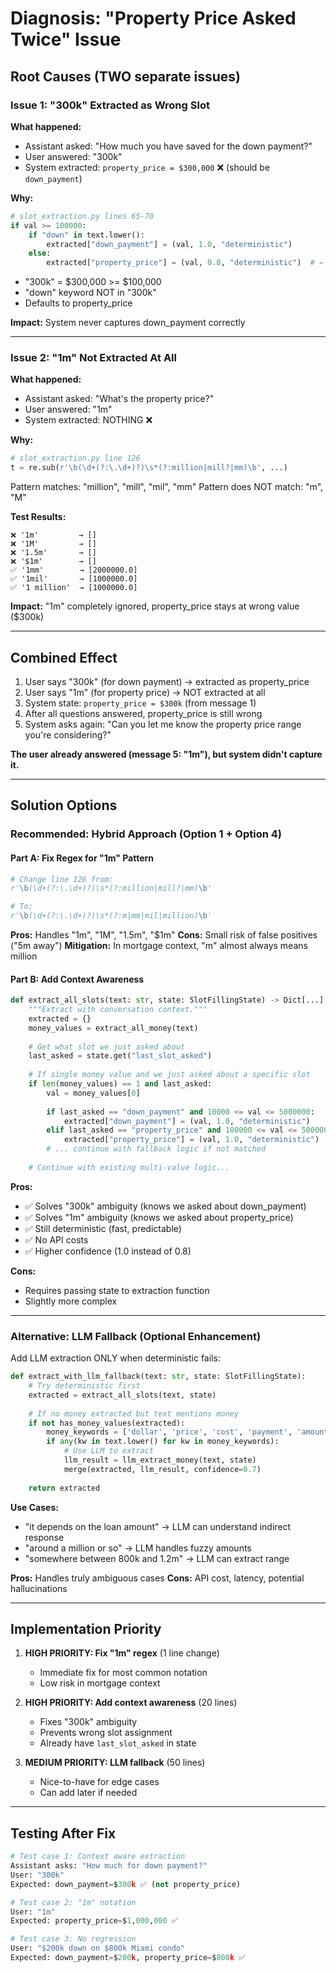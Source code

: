 # Diagnosis: "Property Price Asked Twice" Issue

## Root Causes (TWO separate issues)

### Issue 1: "300k" Extracted as Wrong Slot
**What happened:**
- Assistant asked: "How much you have saved for the down payment?"
- User answered: "300k"
- System extracted: `property_price = $300,000` ❌ (should be `down_payment`)

**Why:**
```python
# slot_extraction.py lines 65-70
if val >= 100000:
    if "down" in text.lower():
        extracted["down_payment"] = (val, 1.0, "deterministic")
    else:
        extracted["property_price"] = (val, 0.8, "deterministic")  # ← THIS
```

- "300k" = $300,000 >= $100,000
- "down" keyword NOT in "300k"
- Defaults to property_price

**Impact:** System never captures down_payment correctly

---

### Issue 2: "1m" Not Extracted At All
**What happened:**
- Assistant asked: "What's the property price?"
- User answered: "1m"
- System extracted: NOTHING ❌

**Why:**
```python
# slot_extraction.py line 126
t = re.sub(r'\b(\d+(?:\.\d+)?)\s*(?:million|mill?|mm)\b', ...)
```

Pattern matches: "million", "mill", "mil", "mm"
Pattern does NOT match: "m", "M"

**Test Results:**
```
❌ '1m'         → []
❌ '1M'         → []  
❌ '1.5m'       → []
❌ '$1m'        → []
✅ '1mm'        → [2000000.0]
✅ '1mil'       → [1000000.0]
✅ '1 million'  → [1000000.0]
```

**Impact:** "1m" completely ignored, property_price stays at wrong value ($300k)

---

## Combined Effect

1. User says "300k" (for down payment) → extracted as property_price
2. User says "1m" (for property price) → NOT extracted at all
3. System state: `property_price = $300k` (from message 1)
4. After all questions answered, property_price is still wrong
5. System asks again: "Can you let me know the property price range you're considering?"

**The user already answered (message 5: "1m"), but system didn't capture it.**

---

## Solution Options

### Recommended: Hybrid Approach (Option 1 + Option 4)

#### Part A: Fix Regex for "1m" Pattern
```python
# Change line 126 from:
r'\b(\d+(?:\.\d+)?)\s*(?:million|mill?|mm)\b'

# To:
r'\b(\d+(?:\.\d+)?)\s*(?:m|mm|mil|million)\b'
```

**Pros:** Handles "1m", "1M", "1.5m", "$1m"
**Cons:** Small risk of false positives ("5m away")
**Mitigation:** In mortgage context, "m" almost always means million

#### Part B: Add Context Awareness
```python
def extract_all_slots(text: str, state: SlotFillingState) -> Dict[...]:
    """Extract with conversation context."""
    extracted = {}
    money_values = extract_all_money(text)
    
    # Get what slot we just asked about
    last_asked = state.get("last_slot_asked")
    
    # If single money value and we just asked about a specific slot
    if len(money_values) == 1 and last_asked:
        val = money_values[0]
        
        if last_asked == "down_payment" and 10000 <= val <= 5000000:
            extracted["down_payment"] = (val, 1.0, "deterministic")
        elif last_asked == "property_price" and 100000 <= val <= 50000000:
            extracted["property_price"] = (val, 1.0, "deterministic")
        # ... continue with fallback logic if not matched
    
    # Continue with existing multi-value logic...
```

**Pros:**
- ✅ Solves "300k" ambiguity (knows we asked about down_payment)
- ✅ Solves "1m" ambiguity (knows we asked about property_price)
- ✅ Still deterministic (fast, predictable)
- ✅ No API costs
- ✅ Higher confidence (1.0 instead of 0.8)

**Cons:**
- Requires passing state to extraction function
- Slightly more complex

---

### Alternative: LLM Fallback (Optional Enhancement)

Add LLM extraction ONLY when deterministic fails:

```python
def extract_with_llm_fallback(text: str, state: SlotFillingState):
    # Try deterministic first
    extracted = extract_all_slots(text, state)
    
    # If no money extracted but text mentions money
    if not has_money_values(extracted):
        money_keywords = ['dollar', 'price', 'cost', 'payment', 'amount']
        if any(kw in text.lower() for kw in money_keywords):
            # Use LLM to extract
            llm_result = llm_extract_money(text, state)
            merge(extracted, llm_result, confidence=0.7)
    
    return extracted
```

**Use Cases:**
- "it depends on the loan amount" → LLM can understand indirect response
- "around a million or so" → LLM handles fuzzy amounts
- "somewhere between 800k and 1.2m" → LLM can extract range

**Pros:** Handles truly ambiguous cases
**Cons:** API cost, latency, potential hallucinations

---

## Implementation Priority

1. **HIGH PRIORITY: Fix "1m" regex** (1 line change)
   - Immediate fix for most common notation
   - Low risk in mortgage context

2. **HIGH PRIORITY: Add context awareness** (20 lines)
   - Fixes "300k" ambiguity
   - Prevents wrong slot assignment
   - Already have `last_slot_asked` in state

3. **MEDIUM PRIORITY: LLM fallback** (50 lines)
   - Nice-to-have for edge cases
   - Can add later if needed

---

## Testing After Fix

```python
# Test case 1: Context aware extraction
Assistant asks: "How much for down payment?"
User: "300k"
Expected: down_payment=$300k ✅ (not property_price)

# Test case 2: "1m" notation
User: "1m"
Expected: property_price=$1,000,000 ✅

# Test case 3: No regression
User: "$200k down on $800k Miami condo"
Expected: down_payment=$200k, property_price=$800k ✅
```
